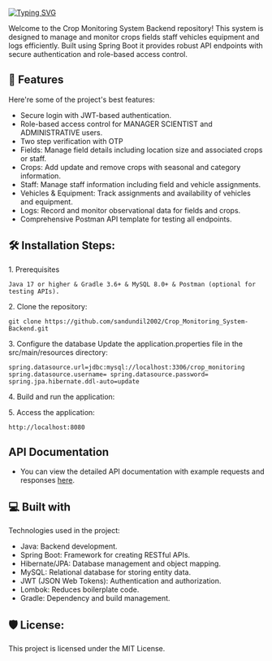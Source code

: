 <a href="https://git.io/typing-svg"><img src="https://readme-typing-svg.herokuapp.com?font=Fira+Code&weight=600&size=50&pause=1000&center=true&vCenter=true&width=835&height=70&lines=Crop+Monitoring+System+API" alt="Typing SVG" /></a>

<p id="description">Welcome to the Crop Monitoring System Backend repository! This system is designed to manage and monitor crops fields staff vehicles equipment and logs efficiently. Built using Spring Boot it provides robust API endpoints with secure authentication and role-based access control.</p>

  
  
<h2>🧐 Features</h2>

Here're some of the project's best features:

*   Secure login with JWT-based authentication.
*   Role-based access control for MANAGER SCIENTIST and ADMINISTRATIVE users.
*   Two step verification with OTP
*   Fields: Manage field details including location size and associated crops or staff.
*   Crops: Add update and remove crops with seasonal and category information.
*   Staff: Manage staff information including field and vehicle assignments.
*   Vehicles & Equipment: Track assignments and availability of vehicles and equipment.
*   Logs: Record and monitor observational data for fields and crops.
*   Comprehensive Postman API template for testing all endpoints.

<h2>🛠️ Installation Steps:</h2>

<p>1. Prerequisites</p>

```
Java 17 or higher & Gradle 3.6+ & MySQL 8.0+ & Postman (optional for testing APIs).
```

<p>2. Clone the repository:</p>

```
git clone https://github.com/sandundil2002/Crop_Monitoring_System-Backend.git
```

<p>3. Configure the database Update the application.properties file in the src/main/resources directory:</p>

```
spring.datasource.url=jdbc:mysql://localhost:3306/crop_monitoring spring.datasource.username= spring.datasource.password= spring.jpa.hibernate.ddl-auto=update
```

<p>4. Build and run the application:</p>

<p>5. Access the application:</p>

```
http://localhost:8080
```

<h2>API Documentation</h2>

* You can view the detailed API documentation with example requests and responses <a href="https://documenter.getpostman.com/view/35384990/2sAYBbeUzN">here</a>.
  
<h2>💻 Built with</h2>

Technologies used in the project:

*   Java: Backend development.
*   Spring Boot: Framework for creating RESTful APIs.
*   Hibernate/JPA: Database management and object mapping.
*   MySQL: Relational database for storing entity data.
*   JWT (JSON Web Tokens): Authentication and authorization.
*   Lombok: Reduces boilerplate code.
*   Gradle: Dependency and build management.

<h2>🛡️ License:</h2>

This project is licensed under the MIT License.
